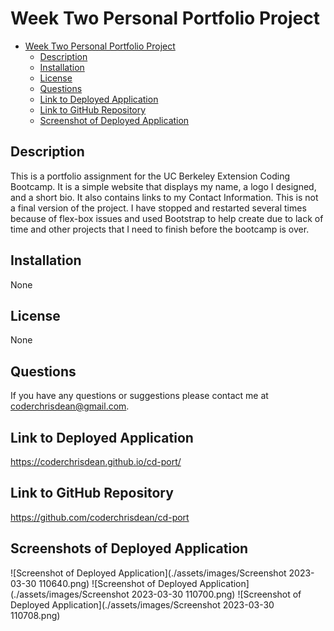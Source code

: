 # Week Two Personal Portfolio Project

- [Week Two Personal Portfolio Project](#week-two-personal-portfolio-project)
  - [Description](#description)
  - [Installation](#installation)
  - [License](#license)
  - [Questions](#questions)
  - [Link to Deployed Application](#link-to-deployed-application)
  - [Link to GitHub Repository](#link-to-github-repository)
  - [Screenshot of Deployed Application](#screenshot-of-deployed-application)

## Description

This is a portfolio assignment for the UC Berkeley Extension Coding Bootcamp. It is a simple website that displays my name, a logo I designed, and a short bio. It also contains links to my Contact Information.  This is not a final version of the project.  I have stopped and restarted several times because of flex-box issues and used Bootstrap to help create due to lack of time and other projects that I need to finish before the bootcamp is over.

## Installation

None

## License

None

## Questions

If you have any questions or suggestions please contact me at coderchrisdean@gmail.com.

## Link to Deployed Application

https://coderchrisdean.github.io/cd-port/

## Link to GitHub Repository

https://github.com/coderchrisdean/cd-port

## Screenshots of Deployed Application

![Screenshot of Deployed Application](./assets/images/Screenshot 2023-03-30 110640.png)
![Screenshot of Deployed Application](./assets/images/Screenshot 2023-03-30 110700.png)
![Screenshot of Deployed Application](./assets/images/Screenshot 2023-03-30 110708.png)
